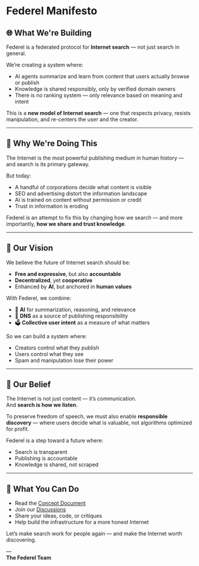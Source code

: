 # Federel Manifesto

## 🌐 What We're Building

Federel is a federated protocol for **Internet search** — not just search in general.

We’re creating a system where:

- AI agents summarize and learn from content that users actually browse or publish
- Knowledge is shared responsibly, only by verified domain owners
- There is no ranking system — only relevance based on meaning and intent

This is a **new model of Internet search** — one that respects privacy, resists manipulation, and re-centers the user and the creator.

---

## 🤔 Why We're Doing This

The Internet is the most powerful publishing medium in human history — and search is its primary gateway.

But today:
- A handful of corporations decide what content is visible
- SEO and advertising distort the information landscape
- AI is trained on content without permission or credit
- Trust in information is eroding

Federel is an attempt to fix this by changing how we search — and more importantly, **how we share and trust knowledge**.

---

## 🎯 Our Vision

We believe the future of Internet search should be:

- **Free and expressive**, but also **accountable**
- **Decentralized**, yet **cooperative**
- Enhanced by **AI**, but anchored in **human values**

With Federel, we combine:

- 🧠 **AI** for summarization, reasoning, and relevance
- 🔐 **DNS** as a source of publishing responsibility
- 🗳️ **Collective user intent** as a measure of what matters

So we can build a system where:
- Creators control what they publish
- Users control what they see
- Spam and manipulation lose their power

---

## 📢 Our Belief

The Internet is not just content — it’s communication.  
And **search is how we listen**.

To preserve freedom of speech, we must also enable **responsible discovery** — where users decide what is valuable, not algorithms optimized for profit.

Federel is a step toward a future where:
- Search is transparent
- Publishing is accountable
- Knowledge is shared, not scraped

---

## 🤝 What You Can Do

- Read the [Concept Document](./docs/CONCEPT.md)
- Join our [Discussions](https://github.com/vibune/federel/discussions)
- Share your ideas, code, or critiques
- Help build the infrastructure for a more honest Internet

Let’s make search work for people again — and make the Internet worth discovering.

—  
**The Federel Team**
